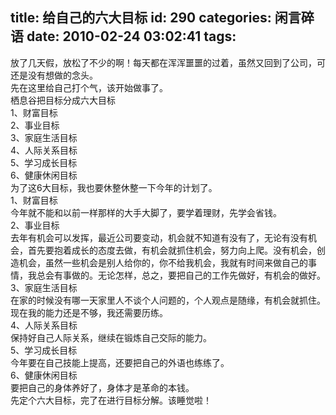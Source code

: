 title: 给自己的六大目标
id: 290
categories: 闲言碎语
date: 2010-02-24 03:02:41
tags:
---

放了几天假，放松了不少的啊！每天都在浑浑噩噩的过着，虽然又回到了公司，可还是没有想做的念头。
</br>先在这里给自己打个气，该开始做事了。
</br>栖息谷把目标分成六大目标
</br>1、财富目标
</br>2、事业目标
</br>3、家庭生活目标
</br>4、人际关系目标
</br>5、学习成长目标
</br>6、健康休闲目标
</br>为了这6大目标，我也要休整休整一下今年的计划了。
</br>1、财富目标
</br>今年就不能和以前一样那样的大手大脚了，要学着理财，先学会省钱。
</br>2、事业目标
</br>去年有机会可以发挥，最近公司要变动，机会就不知道有没有了，无论有没有机会，首先要抱着成长的态度去做，有机会就抓住机会，努力向上爬。没有机会，创造机会，虽然一些机会是别人给你的，你不给我机会，我就有时间来做自己的事情，我总会有事做的。无论怎样，总之，要把自己的工作先做好，有机会的做好。
</br>3、家庭生活目标
</br>在家的时候没有哪一天家里人不谈个人问题的，个人观点是随缘，有机会就抓住。现在我的能力还是不够，我还需要历练。
</br>4、人际关系目标
</br>保持好自己人际关系，继续在锻炼自己交际的能力。
</br>5、学习成长目标
</br>今年要在自己技能上提高，还要把自己的外语也练练了。
</br>6、健康休闲目标
</br>要把自己的身体养好了，身体才是革命的本钱。
</br>先定个六大目标，完了在进行目标分解。该睡觉啦！
